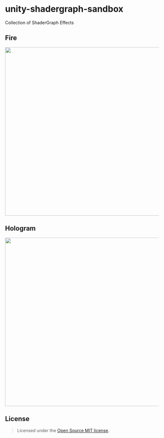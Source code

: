 # unity-shadergraph-sandbox

Collection of ShaderGraph Effects

## Fire

<img width=550 src=Screenshots/Fire.gif>

## Hologram

<img width=550 src=Screenshots/Hologram.gif>

## License

> Licensed under the [Open Source MIT license](http://en.wikipedia.org/wiki/MIT_License).
